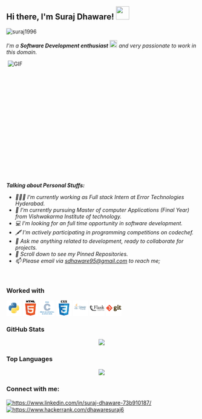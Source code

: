 
## Hi there, I'm Suraj Dhaware! <img src="https://raw.githubusercontent.com/TheDudeThatCode/TheDudeThatCode/master/Assets/Hi.gif" width=35 height=35> 



<p align="left"> <img src="https://komarev.com/ghpvc/?username=suraj1996&label=Profile%20views&color=0e75b6&style=flat" alt="suraj1996" /> </p>
<p>
  <em>
    I'm a <b>Software Development enthusiast</b> <img src="https://raw.githubusercontent.com/TheDudeThatCode/TheDudeThatCode/master/Assets/Medal.gif" width=20 height=20> and very passionate to work in this domain.
  </em>
 </p>

<img align="right" alt="GIF" src="https://github.com/abhisheknaiidu/abhisheknaiidu/blob/master/code.gif?raw=true" width="500" height="320" />

<em>
  
**Talking about Personal Stuffs:**

- 👨🏽‍💻 I’m currently working as Full stack Intern at Error Technologies Hyderabad.
- 💼 I'm currently pursuing Master of computer Applications (Final Year) from Vishwakarma Institute of technology.
- 💻 I'm looking for an full time opportunity in software development.
- 🖋️ I'm actively participating in programming competitions on codechef.
- 💬 Ask me anything related to development, ready to collaborate for projects.
- 📌 Scroll down to see my Pinned Repositories.
- 📫 Please email via sdhaware95@gmail.com to reach me;
<br/> 
</em>

### Worked with 

<code><img height="40" src="https://raw.githubusercontent.com/github/explore/80688e429a7d4ef2fca1e82350fe8e3517d3494d/topics/python/python.png" title="python"></code>
<code><img height="40" src="https://raw.githubusercontent.com/github/explore/80688e429a7d4ef2fca1e82350fe8e3517d3494d/topics/html/html.png" title="html"></code>
<code><img height="40" src="https://raw.githubusercontent.com/github/explore/80688e429a7d4ef2fca1e82350fe8e3517d3494d/topics/c/c.png" title="C"></code>
<code><img height="40" src="https://raw.githubusercontent.com/github/explore/80688e429a7d4ef2fca1e82350fe8e3517d3494d/topics/css/css.png" title="css"></code>
<code><img height="40" src="https://raw.githubusercontent.com/github/explore/80688e429a7d4ef2fca1e82350fe8e3517d3494d/topics/java/java.png" title="java"></code>
<code><img height="40" src="https://raw.githubusercontent.com/github/explore/80688e429a7d4ef2fca1e82350fe8e3517d3494d/topics/flask/flask.png" title="flask"></code>
<code><img height="40" src="https://raw.githubusercontent.com/github/explore/80688e429a7d4ef2fca1e82350fe8e3517d3494d/topics/git/git.png" title="git"></code>


### GitHub Stats

<p align="center">
  <a href = "https://github.com/suraj8805">
<img src="https://github-readme-stats-aj8vj7k8x.vercel.app/api?username=suraj8805&show_icons=true&title_color=ffc857&icon_color=8ac926&text_color=daf7dc&bg_color=151515&count_private=true&include_all_commits=true">
  </a>
 </p>
 
### Top Languages

<p align="center">
<a href = "https://github.com/suraj8805">
  <img src="https://github-readme-stats-aj8vj7k8x.vercel.app/api/top-langs/?username=suraj8805&layout=compact&title_color=ffc857&icon_color=8ac926&text_color=daf7dc&bg_color=151515&card_width=400">
</a>
</p>







<h3 align="left">Connect with me:</h3>
<p align="left">
<a href="https://linkedin.com/in/https://www.linkedin.com/in/suraj-dhaware-73b910187/" target="blank"><img align="center" src="https://raw.githubusercontent.com/rahuldkjain/github-profile-readme-generator/master/src/images/icons/Social/linked-in-alt.svg" alt="https://www.linkedin.com/in/suraj-dhaware-73b910187/" height="30" width="40" /></a>
<a href="https://www.hackerrank.com/https://www.hackerrank.com/dhawaresuraj6" target="blank"><img align="center" src="https://raw.githubusercontent.com/rahuldkjain/github-profile-readme-generator/master/src/images/icons/Social/hackerrank.svg" alt="https://www.hackerrank.com/dhawaresuraj6" height="30" width="40" /></a>
</p>
